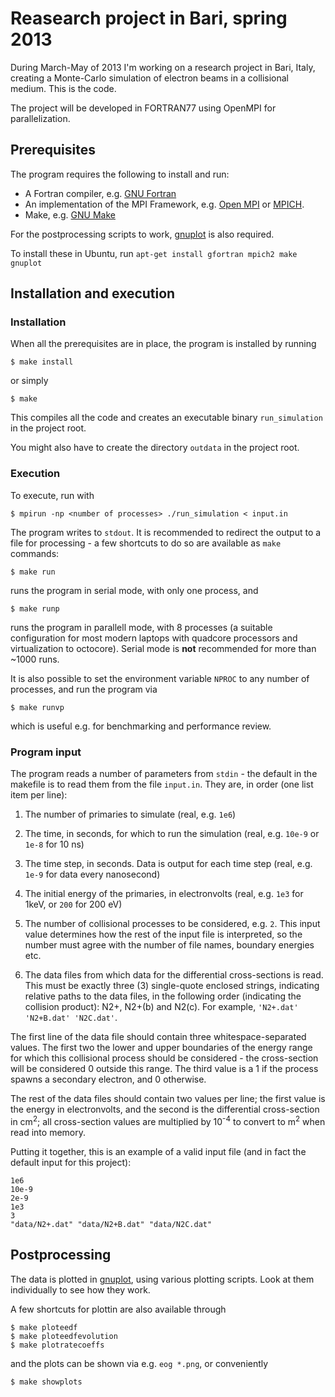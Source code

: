 Reasearch project in Bari, spring 2013
===============

During March-May of 2013 I'm working on a research project in Bari, Italy, creating a Monte-Carlo simulation of electron beams in a collisional medium. This is the code.

The project will be developed in FORTRAN77 using OpenMPI for parallelization.

## Prerequisites

The program requires the following to install and run:

  * A Fortran compiler, e.g. [GNU Fortran](http://gcc.gnu.org/fortran/)
  * An implementation of the MPI Framework, e.g. [Open MPI](http://www.open-mpi.org/) or [MPICH](http://www.mpich.org/). 
  * Make, e.g. [GNU Make](http://www.gnu.org/software/make/)

For the postprocessing scripts to work, [gnuplot](http://www.gnuplot.info/) is also required.

To install these in Ubuntu, run `apt-get install gfortran mpich2 make gnuplot`

## Installation and execution

### Installation

When all the prerequisites are in place, the program is installed by running

    $ make install

or simply

    $ make

This compiles all the code and creates an executable binary `run_simulation` in the project root. 

You might also have to create the directory `outdata` in the project root.

### Execution

To execute, run with

    $ mpirun -np <number of processes> ./run_simulation < input.in

The program writes to `stdout`. It is recommended to redirect the output to a file for processing - a few shortcuts to do so are available as `make` commands:

    $ make run

runs the program in serial mode, with only one process, and 

    $ make runp

runs the program in parallell mode, with 8 processes (a suitable configuration for most modern laptops with quadcore processors and virtualization to octocore). Serial mode is **not** recommended for more than ~1000 runs.

It is also possible to set the environment variable `NPROC` to any number of processes, and run the program via

    $ make runvp

which is useful e.g. for benchmarking and performance review.
### Program input

The program reads a number of parameters from `stdin` - the default in the makefile is to read them from the file `input.in`. They are, in order (one list item per line):

  1. The number of primaries to simulate (real, e.g. `1e6`)

  1. The time, in seconds, for which to run the simulation (real, e.g. `10e-9` or `1e-8` for 10 ns)

  1. The time step, in seconds. Data is output for each time step (real, e.g. `1e-9` for data every nanosecond)

  1. The initial energy of the primaries, in electronvolts (real, e.g. `1e3` for 1keV, or `200` for 200 eV)

  1. The number of collisional processes to be considered, e.g. `2`. This input value determines how the rest of the input file is interpreted, so the number must agree with the number of file names, boundary energies etc.

  1. The data files from which data for the differential cross-sections is read. This must be exactly three (3) single-quote enclosed strings, indicating relative paths to the data files, in the following order (indicating the collision product): N2+, N2+(b) and N2(c). For example, `'N2+.dat' 'N2+B.dat' 'N2C.dat'`.

  The first line of the data file should contain three whitespace-separated values. The first two the lower and upper boundaries of the energy range for which this collisional process should be considered - the cross-section will be considered 0 outside this range. The third value is a 1 if the process spawns a secondary electron, and 0 otherwise.

  The rest of the data files should contain two values per line; the first value is the energy in electronvolts, and the second is the differential cross-section in cm<sup>2</sup>; all cross-section values are multiplied by 10<sup>-4</sup> to convert to m<sup>2</sup> when read into memory.

Putting it together, this is an example of a valid input file (and in fact the default input for this project):

    1e6
    10e-9
    2e-9
    1e3
    3
    "data/N2+.dat" "data/N2+B.dat" "data/N2C.dat"

## Postprocessing

The data is plotted in [gnuplot](http://www.gnuplot.info/), using various plotting scripts. Look at them individually to see how they work.

A few shortcuts for plottin are also available through

    $ make ploteedf
    $ make ploteedfevolution
    $ make plotratecoeffs

and the plots can be shown via e.g. `eog *.png`, or conveniently

    $ make showplots
